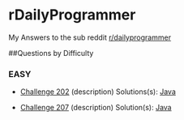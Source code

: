 # rDailyProgrammer
My Answers to the sub reddit [r/dailyprogrammer](http://www.reddit.com/r/dailyprogrammer/)

##Questions by Difficulty

### EASY

* [Challenge 202](http://www.reddit.com/r/dailyprogrammer/comments/2w84hl/20150216_challenge_202_easy_i_am_bender_please/) (description) Solutions(s): [Java](https://github.com/penguindustin/rDailyProgrammer/blob/master/Easy/Challenge202.java)

* [Challenge 207](http://www.reddit.com/r/dailyprogrammer/comments/2zyipu/20150323_challenge_207_easy_bioinformatics_1_dna/) (description) Solution(s): [Java](https://github.com/penguindustin/rDailyProgrammer/blob/master/Easy/Challenge207.java)

